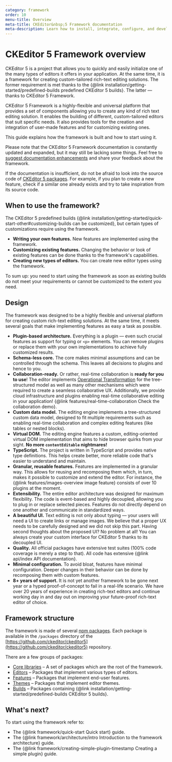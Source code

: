 ```yaml
---
category: framework
order: 10
menu-title: Overview
meta-title: CKEditor&nbsp;5 Framework documentation
meta-description: Learn how to install, integrate, configure, and develop CKEditor&nbsp;5 Framework. Browse through API documentation and online samples.
---
```


# CKEditor&nbsp;5 Framework overview

CKEditor&nbsp;5 is a project that allows you to quickly and easily initialize one of the many types of editors it offers in your application. At the same time, it is a framework for creating custom-tailored rich-text editing solutions. The former requirement is met thanks to the {@link installation/getting-started/predefined-builds predefined CKEditor&nbsp;5 builds}. The latter &mdash; thanks to CKEditor&nbsp;5 Framework.

CKEditor&nbsp;5 Framework is a highly-flexible and universal platform that provides a set of components allowing you to create any kind of rich text editing solution. It enables the building of different, custom-tailored editors that suit specific needs. It also provides tools for the creation and integration of user-made features and for customizing existing ones.

This guide explains how the framework is built and how to start using it.

Please note that the CKEditor&nbsp;5 Framework documentation is constantly updated and expanded, but it may still be lacking some things. Feel free to [suggest documentation enhancements](https://github.com/ckeditor/ckeditor5/labels/type%3Adocs) and share your feedback about the framework.

If the documentation is insufficient, do not be afraid to look into the source code of [CKEditor&nbsp;5 packages](https://github.com/ckeditor?utf8=%E2%9C%93&q=ckeditor5&type=public). For example, if you plan to create a new feature, check if a similar one already exists and try to take inspiration from its source code.

## When to use the framework?

The CKEditor&nbsp;5 predefined builds {@link installation/getting-started/quick-start-other#customizing-builds can be customized}, but certain types of customizations require using the framework.

* **Writing your own features.** New features are implemented using the framework.
* **Customizing existing features.** Changing the behavior or look of existing features can be done thanks to the framework's capabilities.
* **Creating new types of editors.** You can create new editor types using the framework.

To sum up: you need to start using the framework as soon as existing builds do not meet your requirements or cannot be customized to the extent you need.

## Design

The framework was designed to be a highly flexible and universal platform for creating custom rich-text editing solutions. At the same time, it meets several goals that make implementing features as easy a task as possible.

* **Plugin-based architecture.** Everything is a plugin &mdash; even such crucial features as support for typing or `<p>` elements. You can remove plugins or replace them with your own implementations to achieve fully customized results.
* **Schema-less core.** The core makes minimal assumptions and can be controlled through the schema. This leaves all decisions to plugins and hence to you.
* **Collaboration-ready.** Or rather, real-time collaboration is **ready for you to use**! The editor implements [Operational Transformation](https://en.wikipedia.org/wiki/Operational_transformation) for the tree-structured model as well as many other mechanisms which were required to create a seamless collaborative UX. Additionally, we provide cloud infrastructure and plugins enabling real-time collaborative editing in your application! {@link features/real-time-collaboration Check the collaboration demo}.
* **Custom data model.** The editing engine implements a tree-structured custom data model, designed to fit multiple requirements such as enabling real-time collaboration and complex editing features (like tables or nested blocks).
* **Virtual DOM.** The editing engine features a custom, editing-oriented virtual DOM implementation that aims to hide browser quirks from your sight. **No more `contentEditable` nightmares!**
* **TypeScript.** The project is written in TypeScript and provides native type definitions. This helps create better, more reliable code that's easier to understand and maintain.
* **Granular, reusable features.** Features are implemented in a granular way. This allows for reusing and recomposing them which, in turn, makes it possible to customize and extend the editor. For instance, the {@link features/images-overview image feature} consists of over 10 plugins at the moment.
* **Extensibility.** The entire editor architecture was designed for maximum flexibility. The code is event-based and highly decoupled, allowing you to plug in or replace selected pieces. Features do not directly depend on one another and communicate in standardized ways.
* **A beautiful UI.** Text editing is not only about typing &mdash; your users will need a UI to create links or manage images. We believe that a proper UX needs to be carefully designed and we did not skip this part. Having second thoughts about the proposed UI? No problem at all! You can always create your custom interface for CKEditor&nbsp;5 thanks to its decoupled UI.
* **Quality.** All official packages have extensive test suites (100% code coverage is merely a step to that). All code has extensive {@link api/index API documentation}.
* **Minimal configuration.** To avoid bloat, features have minimal configuration. Deeper changes in their behavior can be done by recomposing them with custom features.
* **8+ years of support.** It is not yet another framework to be gone next year or a hyped proof-of-concept to fail in a real-life scenario. We have over 20 years of experience in creating rich-text editors and continue working day in and day out on improving your future-proof rich-text editor of choice.

## Framework structure

The framework is made of several [npm packages](https://npmjs.com). Each package is available in the `/packages` directory of the [https://github.com/ckeditor/ckeditor5](https://github.com/ckeditor/ckeditor5) repository.

There are a few groups of packages:

* [Core libraries](https://github.com/ckeditor/ckeditor5#core-libraries) &ndash; A set of packages which are the root of the framework.
* [Editors](https://github.com/ckeditor/ckeditor5#editors) &ndash; Packages that implement various types of editors.
* [Features](https://github.com/ckeditor/ckeditor5#features) &ndash; Packages that implement end-user features.
* [Themes](https://github.com/ckeditor/ckeditor5#themes) &ndash; Packages that implement editor themes.
* [Builds](https://github.com/ckeditor/ckeditor5#builds) &ndash; Packages containing {@link installation/getting-started/predefined-builds CKEditor&nbsp;5 builds}.

## What's next?

To start using the framework refer to:

* The {@link framework/quick-start Quick start} guide.
* The {@link framework/architecture/intro Introduction to the framework architecture} guide.
* The {@link framework/creating-simple-plugin-timestamp Creating a simple plugin} guide.
